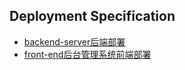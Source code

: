 ## Deployment Specification

* [backend-server后端部署](https://github.com/early-month-subsidy/backend-server/blob/master/README.md)
* [front-end后台管理系统前端部署](https://github.com/early-month-subsidy/front-end/blob/master/README.md)

